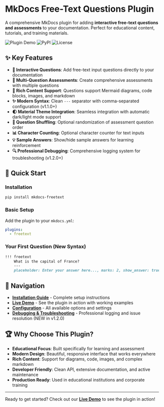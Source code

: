 # MkDocs Free-Text Questions Plugin

A comprehensive MkDocs plugin for adding **interactive free-text questions and assessments** to your documentation. Perfect for educational content, tutorials, and training materials.

![Plugin Demo](https://img.shields.io/badge/Live%20Demo-Available-brightgreen?style=for-the-badge)
![PyPI](https://img.shields.io/pypi/v/mkdocs-freetext?style=for-the-badge)
![License](https://img.shields.io/github/license/D-Kearsey/mkdocs-freetext?style=for-the-badge)

## ✨ Key Features

- **🎯 Interactive Questions**: Add free-text input questions directly to your documentation
- **📝 Multi-Question Assessments**: Create comprehensive assessments with multiple questions  
- **🎨 Rich Content Support**: Questions support Mermaid diagrams, code blocks, images, and markdown
- **✨ Modern Syntax**: Clean `---` separator with comma-separated configuration (v1.1.0+)
- **🌓 Material Theme Integration**: Seamless integration with automatic dark/light mode support
- **🔀 Question Shuffling**: Optional randomization of assessment question order
- **📊 Character Counting**: Optional character counter for text inputs
- **💡 Sample Answers**: Show/hide sample answers for learning reinforcement
- **🔍 Professional Debugging**: Comprehensive logging system for troubleshooting (v1.2.0+)

## 🚀 Quick Start

### Installation

```bash
pip install mkdocs-freetext
```

### Basic Setup

Add the plugin to your `mkdocs.yml`:

```yaml
plugins:
  - freetext
```

### Your First Question (New Syntax)

```markdown
!!! freetext
    What is the capital of France?
    ---
    placeholder: Enter your answer here..., marks: 2, show_answer: true, answer: Paris is the capital of France.
```

## 📖 Navigation

- **[Installation Guide](installation.md)** - Complete setup instructions
- **[Live Demo](demo.md)** - See the plugin in action with working examples
- **[Configuration](configuration.md)** - All available options and settings
- **[Debugging & Troubleshooting](debugging.md)** - Professional logging and issue resolution (NEW in v1.2.0)

## 🏆 Why Choose This Plugin?

- **Educational Focus**: Built specifically for learning and assessment
- **Modern Design**: Beautiful, responsive interface that works everywhere
- **Rich Content**: Support for diagrams, code, images, and complex markdown
- **Developer Friendly**: Clean API, extensive documentation, and active maintenance
- **Production Ready**: Used in educational institutions and corporate training

---

Ready to get started? Check out our **[Live Demo](demo.md)** to see the plugin in action!
